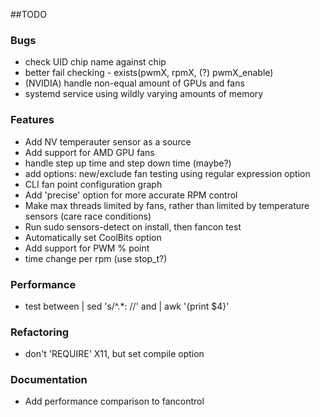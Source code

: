 ##TODO

### Bugs

- check UID chip name against chip
- better fail checking - exists(pwmX, rpmX, (?) pwmX_enable)
- (NVIDIA) handle non-equal amount of GPUs and fans
- systemd service using wildly varying amounts of memory

### Features

- Add NV temperauter sensor as a source
- Add support for AMD GPU fans
- handle step up time and step down time (maybe?)
- add options: new/exclude fan testing using regular expression option
- CLI fan point configuration graph
- Add 'precise' option for more accurate RPM control
- Make max threads limited by fans, rather than limited by temperature sensors (care race conditions)
- Run sudo sensors-detect on install, then fancon test
- Automatically set CoolBits option
- Add support for PWM % point
- time change per rpm (use stop_t?)

### Performance 

- test between | sed 's/^.*: //' and | awk '{print $4}'

### Refactoring

- don't 'REQUIRE' X11, but set compile option

### Documentation

- Add performance comparison to fancontrol